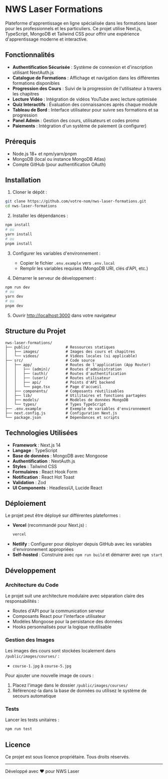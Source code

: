 # NWS Laser Formations

Plateforme d'apprentissage en ligne spécialisée dans les formations laser pour les professionnels et les particuliers. Ce projet utilise Next.js, TypeScript, MongoDB et Tailwind CSS pour offrir une expérience d'apprentissage moderne et interactive.

## Fonctionnalités

- **Authentification Sécurisée** : Système de connexion et d'inscription utilisant NextAuth.js
- **Catalogue de Formations** : Affichage et navigation dans les différentes formations disponibles
- **Progression des Cours** : Suivi de la progression de l'utilisateur à travers les chapitres
- **Lecture Vidéo** : Intégration de vidéos YouTube avec lecture optimisée
- **Quiz Interactifs** : Évaluation des connaissances après chaque module
- **Tableau de Bord** : Interface utilisateur pour suivre ses formations et sa progression
- **Panel Admin** : Gestion des cours, utilisateurs et codes promo
- **Paiements** : Intégration d'un système de paiement (à configurer)

## Prérequis

- Node.js 18+ et npm/yarn/pnpm
- MongoDB (local ou instance MongoDB Atlas)
- Compte GitHub (pour authentification OAuth)

## Installation

1. Cloner le dépôt :
```bash
git clone https://github.com/votre-nom/nws-laser-formations.git
cd nws-laser-formations
```

2. Installer les dépendances :
```bash
npm install
# ou
yarn install
# ou
pnpm install
```

3. Configurer les variables d'environnement :
   - Copier le fichier `.env.example` vers `.env.local`
   - Remplir les variables requises (MongoDB URI, clés d'API, etc.)

4. Démarrer le serveur de développement :
```bash
npm run dev
# ou
yarn dev
# ou
pnpm dev
```

5. Ouvrir [http://localhost:3000](http://localhost:3000) dans votre navigateur

## Structure du Projet

```
nws-laser-formations/
├── public/                # Ressources statiques
│   ├── images/            # Images des cours et chapitres
│   └── videos/            # Vidéos locales (si applicable)
├── src/                   # Code source
│   ├── app/               # Routes de l'application (App Router)
│   │   ├── (admin)/       # Routes d'administration
│   │   ├── (auth)/        # Routes d'authentification
│   │   ├── (user)/        # Routes utilisateur
│   │   ├── api/           # Points d'API backend
│   │   └── page.tsx       # Page d'accueil
│   ├── components/        # Composants réutilisables
│   ├── lib/               # Utilitaires et fonctions partagées
│   ├── models/            # Modèles de données MongoDB
│   └── types/             # Types TypeScript
├── .env.example           # Exemple de variables d'environnement
├── next.config.js         # Configuration Next.js
└── package.json           # Dépendances et scripts
```

## Technologies Utilisées

- **Framework** : Next.js 14
- **Langage** : TypeScript
- **Base de données** : MongoDB avec Mongoose
- **Authentification** : NextAuth.js
- **Styles** : Tailwind CSS
- **Formulaires** : React Hook Form
- **Notification** : React Hot Toast
- **Validation** : Zod
- **UI Components** : HeadlessUI, Lucide React

## Déploiement

Le projet peut être déployé sur différentes plateformes :

- **Vercel** (recommandé pour Next.js) : 
  ```bash
  vercel
  ```
- **Netlify** : Configurer pour déployer depuis GitHub avec les variables d'environnement appropriées
- **Self-hosted** : Construire avec `npm run build` et démarrer avec `npm start`

## Développement

### Architecture du Code

Le projet suit une architecture modulaire avec séparation claire des responsabilités :
- Routes d'API pour la communication serveur
- Composants React pour l'interface utilisateur
- Modèles Mongoose pour la persistance des données
- Hooks personnalisés pour la logique réutilisable

### Gestion des Images

Les images des cours sont stockées localement dans `/public/images/courses/` :
- `course-1.jpg` à `course-5.jpg` 

Pour ajouter une nouvelle image de cours :
1. Placez l'image dans le dossier `/public/images/courses/`
2. Référencez-la dans la base de données ou utilisez le système de secours automatique

### Tests

Lancer les tests unitaires :
```bash
npm run test
```

## Licence

Ce projet est sous licence propriétaire. Tous droits réservés.

---

Développé avec ❤️ pour NWS Laser
